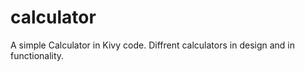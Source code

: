 # calculator
A simple Calculator in Kivy code.
Diffrent calculators in design and in functionality.
